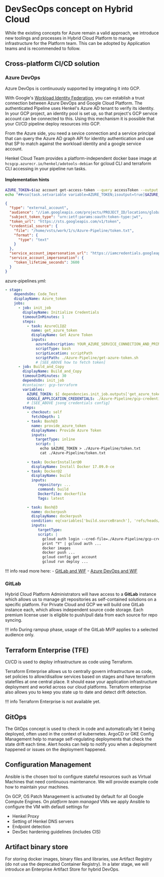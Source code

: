 # DevSecOps concept on Hybrid Cloud

While the existing concepts for Azure remain a valid approach, we introduce new toolings and processes in Hybrid Cloud Platform to manage infrastructure for the Platform team. This can be adopted by Application teams and is recommended to follow.

## Cross-platform CI/CD solution

### Azure DevOps

Azure DevOps is continuously supported by integrating it into GCP.

With Google's [Workload Identity Federation](https://cloud.google.com/iam/docs/workload-identity-federation), you can establish a trust connection between Azure DevOps and Google Cloud Platform. The authenticated Pipeline uses Henkel's Azure AD tenant to verify its identity. In your GCP project, an identity pool is set up, so that project's GCP service account can be connected to this. Using this mechanism it is possible that your CI/CD pipeline deploy resources into GCP.

From the Azure side, you need a sevice connection and a service principal that can query the Azure AD graph API for identity authentication and use that SP to match against the workload identity and a google service account.

Henkel Cloud Team provides a platform-independent docker base image at `hcsgcp.azurecr.io/henkel/adotools-debian` for gcloud CLI and terraform CLI accessing in your pipeline run tasks.

#### Implementation hints

```bash
AZURE_TOKEN=$(az account get-access-token --query accessToken --output tsv)
echo "##vso[task.setvariable variable=AZURE_TOKEN;isoutput=true]$AZURE_TOKEN"
```

```json
{
  "type": "external_account",
  "audience": "//iam.googleapis.com/projects/PROJECT_ID/locations/global/workloadIdentityPools/azure-devops-pipeline/providers/azure",
  "subject_token_type": "urn:ietf:params:oauth:token-type:jwt",
  "token_url": "https://sts.googleapis.com/v1/token",
  "credential_source": {
    "file": "/home/vsts/work/1/s/Azure-Pipeline/token.txt",
    "format": {
      "type": "text"
    }
  },
  "service_account_impersonation_url": "https://iamcredentials.googleapis.com/v1/projects/-/serviceAccounts/YOUR_SERVICE_ACCOUNT:generateAccessToken",
  "service_account_impersonation": {
    "token_lifetime_seconds": 3600
  }
}
```

azure-pipelines.yml:

```yaml
- stage: 
    dependsOn: Code_Test
    displayName: Azure_token
    jobs:
      - job: init_job
        displayName: Initialize Credentials
        timeoutInMinutes: 1
        steps:
          - task: AzureCLI@2
            name: get_azure_token
            displayName: Get Azure Token
            inputs:
              azureSubscription: YOUR_AZURE_SERVICE_CONNECTION_AND_PRINCIPAL
              scriptType: bash
              scriptLocation: scriptPath
              scriptPath: ./Azure-Pipeline/get-azure-token.sh 
              # [SEE_ABOVE how to fetch token]
      - job: Build_and_Copy
        displayName: Build_and_Copy
        timeoutInMinutes: 30
        dependsOn: init_job
        #container: gcp-terraform
        variables:
          AZURE_TOKEN: $[ dependencies.init_job.outputs['get_azure_token.AZURE_TOKEN'] ]
          GOOGLE_APPLICATION_CREDENTIALS: ./Azure-Pipeline/gcp-credential-source.json
          # [SEE_ABOVE jsong credentials config]
        steps: 
          - checkout: self
            fetchDepth: 1
          - task: Bash@3
            name: provide_azure_token
            displayName: Provide Azure Token
            inputs:
              targetType: inline
              script: |
                echo $AZURE_TOKEN > ./Azure-Pipeline/token.txt
                cat ./Azure-Pipeline/token.txt
          
          - task: DockerInstaller@0
            displayName: Install Docker 17.09.0-ce
          - task: Docker@2
            displayName: build
            inputs:
               repository: ... 
               command: build
               Dockerfile: dockerfile
               Tags: latest

          - task: Bash@3
            name: dockerpush
            displayName: dockerpush
            condition: eq(variables['build.sourceBranch'], 'refs/heads/main')
            inputs:
               targetType:
               script: |
                 gcloud auth login --cred-file=./Azure-Pipeline/gcp-credential-source.json
                 print "Y" | gcloud auth ... 
                 docker images
                 docker push ...
                 gcloud config get account
                 gcloud run deploy ...
```

!!! info
    read more here:
    - [GitLab and WIF](https://medium.com/google-cloud/gitlab-and-workload-identity-federation-on-google-cloud-a0795091e404)
    - [Azure DevOps and WIF](https://medium.com/google-cloud/accessing-google-cloud-apis-from-azure-devops-using-workload-identity-federation-6acc5ad1a071)

### GitLab

Hybrid Cloud Platform Administrators will have access to a **GitLab** instance which allows us to manage git repositories as self-contained solutions on a specific platform. For Private Cloud and GCP we will build one GitLab instance each, which allows independent source code storage. Each premium license user is eligible to push/pull data from each source for repo syncing.

!!! info
    During rampup phase, usage of the GitLab MVP applies to a selected audience only.

## Terraform Enterprise (TFE)

CI/CD is used to deploy infrastructure as code using Terraform.

Terraform Enterprise allows us to centrally govern infrastructure as code, set policies to allow/disallow services based on stages and have terraform statefiles at one central place. It should ease your application infrastructure deployment and workd across our cloud platforms. Terraform enterprise also allows you to keep you state up to date and detect drift detection.

!!! info
    Terraform Enterprise is not available yet.

## GitOps

The GitOps concept is used to check in code and automatically let it being deployed, often used in the context of kubernetes. ArgoCD or GKE Config Management help to manage self-regulating deployments that check the state drift each time. Alert hooks can help to notify you when a deployment happened or issues on the deployment happened.

## Configuration Management

Ansible is the chosen tool to configure stateful resources such as Virtual Machines that need continuous maintenance. We will provide example code how to maintain your machines.

On GCP, OS Patch Management is activated by default for all Google Compute Engines. On *platform team managed* VMs we apply Ansible to configure the VM with defautl settings for

- Henkel Proxy
- Setting of Henkel DNS servers
- Endpoint detection
- DevSec hardening guidelines (includes CIS)

## Artifact binary store

For storing docker images, binary files and libraries, use Artifact Registry (do not use the deprecated Container Registry).  In a later stage, we will introduce an Enterprise Artifact Store for hybrid DevOps.
